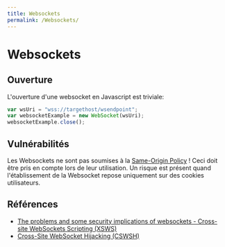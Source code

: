 ```yaml
---
title: Websockets
permalink: /Websockets/
---
```


# Websockets

## Ouverture 

L'ouverture d'une websocket en Javascript est triviale:

``` javascript
var wsUri = "wss://targethost/wsendpoint";
var websocketExample = new WebSocket(wsUri);
websocketExample.close();
```

## Vulnérabilités

Les Websockets ne sont pas soumises à la [Same-Origin Policy](/SOP/) ! Ceci doit être pris en compte lors de leur utilisation. Un risque est présent quand l'établissement de la Websocket repose uniquement sur des cookies utilisateurs.

## Références
- [The problems and some security implications of websockets - Cross-site WebSockets Scripting (XSWS)](https://gist.github.com/subudeepak/9897212)
- [Cross-Site WebSocket Hijacking (CSWSH)](http://www.christian-schneider.net/CrossSiteWebSocketHijacking.html)
